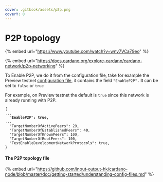 ```yaml
---
cover: .gitbook/assets/p2p.png
coverY: 0
---
```


# P2P topology

{% embed url="https://www.youtube.com/watch?v=wnv7VCa79eo" %}

{% embed url="https://docs.cardano.org/explore-cardano/cardano-network/p2p-networking" %}

To Enable P2P, we do it from the configuration file, take for example the Preview testnet [configuration file](https://book.world.dev.cardano.org/environments/preview/config.json), it contains the field  `"EnableP2P".` It can be set to `false` or `true`

For example, on Preview testnet the default is `true` since this network is already running with P2P.&#x20;

<pre><code>{
...
<strong>  "EnableP2P": true,
</strong>...
  "TargetNumberOfActivePeers": 20,
  "TargetNumberOfEstablishedPeers": 40,
  "TargetNumberOfKnownPeers": 100,
  "TargetNumberOfRootPeers": 100,
  "TestEnableDevelopmentNetworkProtocols": true,
}
</code></pre>

#### The P2P topology file&#x20;

{% embed url="https://github.com/input-output-hk/cardano-node/blob/master/doc/getting-started/understanding-config-files.md" %}
